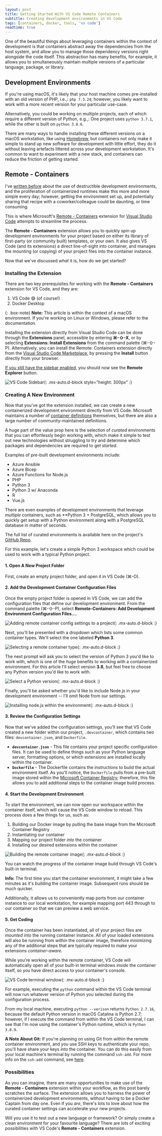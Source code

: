 ```yaml
---
layout: post
title: Getting Started With VS Code Remote Containers
subtitle: Creating development environments in VS Code
tags: [containers, docker, tools, 'vs code']
readtime: true
---
```


One of the beautiful things about leveraging containers within the context of development is that containers abstract away the dependencies from the host system, and allow you to manage those dependency versions right alongside the code itself. This abstraction has many benefits, for example, it allows you to simultaneously maintain multiple versions of a particular language, package, or library. 


## Development Environments

If you're using macOS, it's likely that your host machine comes pre-installed with an old version of PHP, i.e.,: `php 7.3.24`; however, you likely want to work with a more recent version for your particular use-case. 

Alternatively, you could be working on multiple projects, each of which require a different version of Python, e.g.,: One project uses `python 3.7.1`, while the other is built on `python 3.8.6`.

There are many ways to handle installing these different versions on a macOS workstation, like using [Homebrew](/2013/07/homebrew/), but containers not only make it simple to stand up new software for development with little effort, they do it without leaving artefacts littered across your development workstation. It's common to want to experiment with a new stack, and containers can reduce the friction of getting started.

## Remote - Containers

I've [written before](2016/09/blog-2-0/) about the use of destructible development environments, and the proliferation of containerized runtimes make this more and more simple every day; however, getting the environment set up, and potentially sharing that recipe with a coworker/colleague could be daunting, or time consuming.

This is where Microsoft's [Remote - Containers](https://marketplace.visualstudio.com/items?itemName=ms-vscode-remote.remote-containers) extension for [Visual Studio Code](https://code.visualstudio.com) attempts to streamline the process. 


The **Remote - Containers** extension allows you to quickly spin up development environments for your project based on either its library of first-party (or community built) templates, or your own. It also gives VS Code (and its extensions) a direct line-of-sight into container, and manages the mounting (or copying) of your project files into the container instance.

Now that we've discussed _what_ it is, how do we get started?

### Installing the Extension

There are two key prerequisites for working with the **Remote - Containers** extension for VS Code, and they are:

1. VS Code 😅 (of course!)
2. Docker Desktop

{: .box-note}
**Note:** This article is within the context of a macOS environment. If you're working on Linux or Windows, please refer to the documentation.

Installing the extension directly from Visual Studio Code can be done through the **Extensions** panel, accessible by entering **⌘-⇧-X**, or by selecting **Extensions: Install Extensions** from the command palette (⌘-⇧-P). Alternatively, you can install the Remote: Containers extension directly from the [Visual Studio Code Marketplace](https://marketplace.visualstudio.com/items?itemName=ms-vscode-remote.remote-containers), by pressing the **Install** button directly from your browser.

[If you still have the sidebar enabled](https://makevscodeawesome.com), you should now see the **Remote Explorer** button.

![VS Code Sidebar](/assets/img/remote-explorer-vs-code.png){: .mx-auto.d-block style="height: 300px" :}

### Creating A New Environment

Now that you've got the extension installed, we can create a new containerized development environment directly from VS Code. Microsoft maintains a number of [container definitions](https://github.com/Microsoft/vscode-dev-containers) themselves, but there are also a large number of community-maintained definitions.

A huge part of the value prop here is the selection of _curated_ environments that you can effortlessly begin working with, which make it simple to test out new technologies without struggling to try and determine which packages and dependencies are required to get _started_.

Examples of pre-built development environments include:

* Azure Ansible
* Azure Bicep
* Azure Functions for Node.js
* PHP
* Python 3
* Python 3 w/ Anaconda
* R
* Vue.js

There are even examples of development environments that leverage _multiple_ containers, such as **Python 3 + PostgreSQL, which allows you to quickly get setup with a Python environment along with a PostgreSQL database in matter of seconds.

The full list of curated environments is available here on the project's [GitHub Repo](https://github.com/microsoft/vscode-dev-containers/tree/master/containers).

For this example, let's create a simple Python 3 workspace which could be used to work with a typical Python project.

#### 1. Open A New Project Folder

First, create an empty project folder, and open it in VS Code (⌘-O).

#### 2. Add the Development Container Configuration Files

Once the empty project folder is opened in VS Code, we can add the configuration files that define our development environment.  From the command palette (⌘-⇧-P), select **Remote-Containers: Add Development Environment Configuration Files...**.

![Adding remote container config settings to a project](/assets/img/remote-container-settings.png){: .mx-auto.d-block :}


Next, you'll be presented with a dropdown which lists some common container types. We'll select the one labeled **Python 3**. 

![Selecting a remote container type](/assets/img/remote-container-python3.png){: .mx-auto.d-block :}

The next prompt will ask you to select the version of Python 3 you'd like to work with, which is one of the _huge_ benefits to working with a containerized environment. For this article I'll select version **3.8**, but feel free to choose any Python version you'd like to work with.

![Select a Python version](/assets/img/remote-container-python-version.png){: .mx-auto.d-block :}

Finally, you'll be asked whether you'd like to include Node.js in your development environment -- I'll omit Node from our settings.

![Installing node.js within the environment](/assets/img/remote-container-install-node.png){: .mx-auto.d-block :}

#### 3. Review the Configuration Settings

Now that we've added the configuration settings, you'll see that VS Code created a new folder within our project, `.devcontainer`, which contains two files: `devcontainer.json`, and `Dockerfile`.

* **`devcontainer.json`** - This file contains your project specific configuration files. It can be used to define things such as your Python language server, formatting options, or which extensions are installed locally within the container.
* **`Dockerfile`** - The Dockerfile contains the _instructions_ to build the actual environment itself. As you'll notice, the  `Dockerfile` pulls from a pre-built image stored within the [Microsoft Container Registry](https://github.com/microsoft/ContainerRegistry); therefore, this file allows you to add additional steps to the container image build process.

#### 4. Start the Development Environment

To start the environment, we can now open our workspace within the container itself, which will cause the VS Code window to reload. This process does a few things for us, such as:

1. Building our Docker image by pulling the base image from the Microsoft Container Registry
2. Instantiating our container
3. Mapping our project folder _into_ the container
4. Installing our desired extensions within the container

![Building the remote container image](/assets/img/remote-container-build.png){: .mx-auto.d-block :}

You can watch the progress of the container image build through VS Code's built-in terminal.

<div class="box-note">
    <strong>Info: </strong>The first time you start the container environment, it might take a few minutes as it's building the container image. Subsequent runs should be much quicker.
</div>

Additionally, it allows us to conveniently map ports from our container instance to our local workstation, for example mapping port 443 through to our container so that we can preview a web service.

#### 5. Get Coding

Once the container has been instantiated, all of your project files are _mounted_ into the running container instance. All of your loaded extensions will also be running from _within_ the container image, therefore minimizing any of the additional steps that are typically required to make your extensions _container-aware_.

While you're working within the remote container, VS Code will automatically open all of your built-in terminal windows _inside_ the container itself, so you have direct access to your container's console.

![VS Code terminal window](/assets/img/remote-container-terminal.png){: .mx-auto.d-block :}

For example, executing the `python` command within the VS Code terminal will now run whatever version of Python you selected during the configuration process.

From my local machine, executing `python --verison` returns `Python 2.7.16`, because the default Python version in macOS Catalina is Python 2.7; however, if I execute the command from within the VS Code terminal, I can see that I'm now using the container's Python runtime, which is `Python 3.8.9`.

<div class="box-note">
    <strong>A Note About Git: </strong>If you're planning on using Git from within the remote container environment, and you use SSH keys to authenticate your repo, you'll have share your keys <em>into</em> the container. You can do this easily from your local machine's terminal by running the command <code>ssh-add</code>. For more info on the <code>ssh-add</code> command, see <a href="https://www.ssh.com/academy/ssh/add">here</a>.
</div>

### Possibilities

As you can imagine, there are many opportunities to make use of the **Remote - Containers** extension within your workflow, as this post barely scratches the surface. The extension allows you to harness the power of containerized development environments, without having to be a Docker Captain from day one. Even if you _are_, there's lots to love about how the curated container settings can accelerate your new projects.

Will you use it to test out a new language or framework? Or simply create a clean environment for your favourite language? There are lots of exciting possibilities with VS Code's **Remote - Containers** extension.